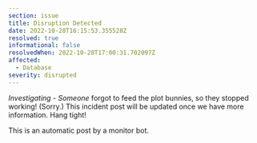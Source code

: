 ```yaml
---
section: issue
title: Disruption Detected
date: 2022-10-28T16:15:53.355528Z
resolved: true
informational: false
resolvedWhen: 2022-10-28T17:00:31.702097Z
affected:
  - Database
severity: disrupted
---
```

*Investigating* - _Someone_ forgot to feed the plot bunnies, so they stopped working! (Sorry.) This incident post will be updated once we have more information. Hang tight!

This is an automatic post by a monitor bot.
        